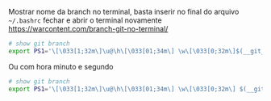 Mostrar nome da branch no terminal, basta inserir no final do arquivo `~/.bashrc`  fechar e abrir o terminal novamente https://warcontent.com/branch-git-no-terminal/
```bash
# show git branch
export PS1='\[\033[1;32m\]\u@\h\[\033[01;34m\] \w\[\033[0;32m\]$(__git_ps1 " (%s)")\[\033[0m\]$\[\033[00m\] '
```
Ou com hora minuto e segundo
```bash
# show git branch
export PS1='\[\033[1;32m\]\u@\h\[\033[01;34m\] \w\[\033[0;32m\] $(__git_ps1 "(%s)")\[\033[0;37m\]$(date +%X)\[\033[0m\]$\[\033[00m\] '
```

